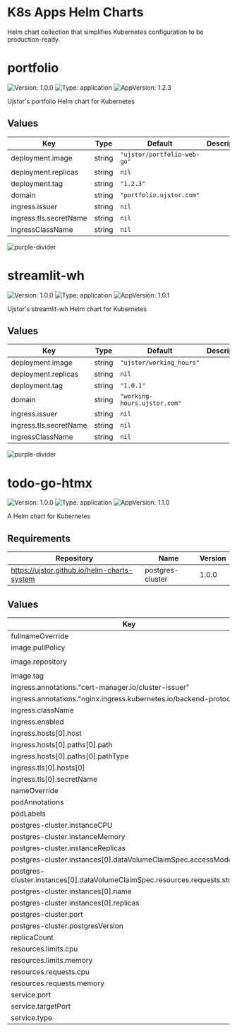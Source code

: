 # K8s Apps Helm Charts

Helm chart collection that simplifies Kubernetes configuration to be production-ready.

# portfolio

![Version: 1.0.0](https://img.shields.io/badge/Version-1.0.0-informational?style=flat-square) ![Type: application](https://img.shields.io/badge/Type-application-informational?style=flat-square) ![AppVersion: 1.2.3](https://img.shields.io/badge/AppVersion-1.2.3-informational?style=flat-square)

Ujstor's portfolio Helm chart for Kubernetes

## Values

| Key | Type | Default | Description |
|-----|------|---------|-------------|
| deployment.image | string | `"ujstor/portfolio-web-go"` |  |
| deployment.replicas | string | `nil` |  |
| deployment.tag | string | `"1.2.3"` |  |
| domain | string | `"portfolio.ujstor.com"` |  |
| ingress.issuer | string | `nil` |  |
| ingress.tls.secretName | string | `nil` |  |
| ingressClassName | string | `nil` |  |


![purple-divider](https://user-images.githubusercontent.com/7065401/52071927-c1cd7100-2562-11e9-908a-dde91ba14e59.png)

# streamlit-wh

![Version: 1.0.0](https://img.shields.io/badge/Version-1.0.0-informational?style=flat-square) ![Type: application](https://img.shields.io/badge/Type-application-informational?style=flat-square) ![AppVersion: 1.0.1](https://img.shields.io/badge/AppVersion-1.0.1-informational?style=flat-square)

Ujstor's streamlit-wh Helm chart for Kubernetes

## Values

| Key | Type | Default | Description |
|-----|------|---------|-------------|
| deployment.image | string | `"ujstor/working_hours"` |  |
| deployment.replicas | string | `nil` |  |
| deployment.tag | string | `"1.0.1"` |  |
| domain | string | `"working-hours.ujstor.com"` |  |
| ingress.issuer | string | `nil` |  |
| ingress.tls.secretName | string | `nil` |  |
| ingressClassName | string | `nil` |  |


![purple-divider](https://user-images.githubusercontent.com/7065401/52071927-c1cd7100-2562-11e9-908a-dde91ba14e59.png)

# todo-go-htmx

![Version: 1.0.0](https://img.shields.io/badge/Version-1.0.0-informational?style=flat-square) ![Type: application](https://img.shields.io/badge/Type-application-informational?style=flat-square) ![AppVersion: 1.1.0](https://img.shields.io/badge/AppVersion-1.1.0-informational?style=flat-square)

A Helm chart for Kubernetes

## Requirements

| Repository | Name | Version |
|------------|------|---------|
| https://ujstor.github.io/helm-charts-system | postgres-cluster | 1.0.0 |

## Values

| Key | Type | Default | Description |
|-----|------|---------|-------------|
| fullnameOverride | string | `""` |  |
| image.pullPolicy | string | `"IfNotPresent"` |  |
| image.repository | string | `"ujstor/todo-go-htmx"` |  |
| image.tag | string | `"1.1.0"` |  |
| ingress.annotations."cert-manager.io/cluster-issuer" | string | `"letsencrypt"` |  |
| ingress.annotations."nginx.ingress.kubernetes.io/backend-protocol" | string | `"HTTP"` |  |
| ingress.className | string | `"nginx"` |  |
| ingress.enabled | bool | `true` |  |
| ingress.hosts[0].host | string | `"todo.ujstor.com"` |  |
| ingress.hosts[0].paths[0].path | string | `"/"` |  |
| ingress.hosts[0].paths[0].pathType | string | `"Prefix"` |  |
| ingress.tls[0].hosts[0] | string | `"todo.ujstor.com"` |  |
| ingress.tls[0].secretName | string | `"todo-htmx-tls"` |  |
| nameOverride | string | `""` |  |
| podAnnotations | object | `{}` |  |
| podLabels | object | `{}` |  |
| postgres-cluster.instanceCPU | string | `"250m"` |  |
| postgres-cluster.instanceMemory | string | `"500Mi"` |  |
| postgres-cluster.instanceReplicas | int | `1` |  |
| postgres-cluster.instances[0].dataVolumeClaimSpec.accessModes[0] | string | `"ReadWriteOnce"` |  |
| postgres-cluster.instances[0].dataVolumeClaimSpec.resources.requests.storage | string | `"500Mi"` |  |
| postgres-cluster.instances[0].name | string | `"todo-htmx-go"` |  |
| postgres-cluster.instances[0].replicas | int | `1` |  |
| postgres-cluster.port | int | `5432` |  |
| postgres-cluster.postgresVersion | int | `16` |  |
| replicaCount | int | `1` |  |
| resources.limits.cpu | string | `"100m"` |  |
| resources.limits.memory | string | `"128Mi"` |  |
| resources.requests.cpu | string | `"50m"` |  |
| resources.requests.memory | string | `"64Mi"` |  |
| service.port | int | `8080` |  |
| service.targetPort | int | `8080` |  |
| service.type | string | `"ClusterIP"` |  |


